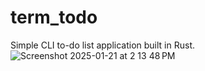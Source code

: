 # term_todo
Simple CLI to-do list application built in Rust.
![Screenshot 2025-01-21 at 2 13 48 PM](https://github.com/user-attachments/assets/dffda352-c940-48e9-bb3a-e7afeea08b9f)
